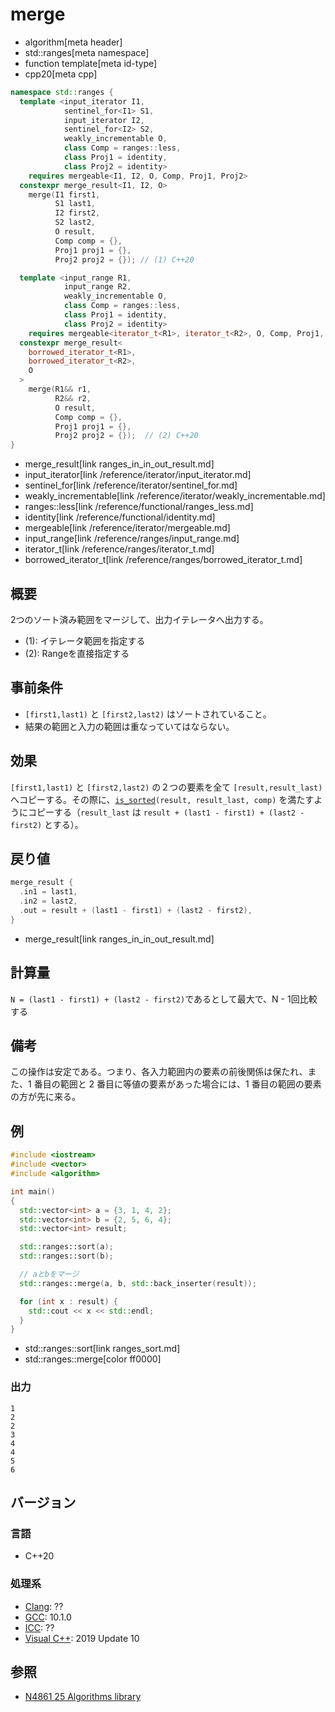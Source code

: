 # merge
* algorithm[meta header]
* std::ranges[meta namespace]
* function template[meta id-type]
* cpp20[meta cpp]

```cpp
namespace std::ranges {
  template <input_iterator I1,
            sentinel_for<I1> S1,
            input_iterator I2,
            sentinel_for<I2> S2,
            weakly_incrementable O,
            class Comp = ranges::less,
            class Proj1 = identity,
            class Proj2 = identity>
    requires mergeable<I1, I2, O, Comp, Proj1, Proj2>
  constexpr merge_result<I1, I2, O>
    merge(I1 first1,
          S1 last1,
          I2 first2,
          S2 last2,
          O result,
          Comp comp = {},
          Proj1 proj1 = {},
          Proj2 proj2 = {}); // (1) C++20

  template <input_range R1,
            input_range R2,
            weakly_incrementable O,
            class Comp = ranges::less,
            class Proj1 = identity,
            class Proj2 = identity>
    requires mergeable<iterator_t<R1>, iterator_t<R2>, O, Comp, Proj1, Proj2>
  constexpr merge_result<
    borrowed_iterator_t<R1>,
    borrowed_iterator_t<R2>,
    O
  >
    merge(R1&& r1,
          R2&& r2,
          O result,
          Comp comp = {},
          Proj1 proj1 = {},
          Proj2 proj2 = {});  // (2) C++20
}
```
* merge_result[link ranges_in_in_out_result.md]
* input_iterator[link /reference/iterator/input_iterator.md]
* sentinel_for[link /reference/iterator/sentinel_for.md]
* weakly_incrementable[link /reference/iterator/weakly_incrementable.md]
* ranges::less[link /reference/functional/ranges_less.md]
* identity[link /reference/functional/identity.md]
* mergeable[link /reference/iterator/mergeable.md]
* input_range[link /reference/ranges/input_range.md]
* iterator_t[link /reference/ranges/iterator_t.md]
* borrowed_iterator_t[link /reference/ranges/borrowed_iterator_t.md]

## 概要
2つのソート済み範囲をマージして、出力イテレータへ出力する。

- (1): イテレータ範囲を指定する
- (2): Rangeを直接指定する


## 事前条件
- `[first1,last1)` と `[first2,last2)` はソートされていること。
- 結果の範囲と入力の範囲は重なっていてはならない。


## 効果
`[first1,last1)` と `[first2,last2)` の２つの要素を全て `[result,result_last)` へコピーする。その際に、[`is_sorted`](ranges_is_sorted.md)`(result, result_last, comp)` を満たすようにコピーする（`result_last` は `result + (last1 - first1) + (last2 - first2)` とする）。


## 戻り値
```cpp
merge_result {
  .in1 = last1,
  .in2 = last2,
  .out = result + (last1 - first1) + (last2 - first2),
}
```
* merge_result[link ranges_in_in_out_result.md]

## 計算量
`N = (last1 - first1) + (last2 - first2)`であるとして最大で、N - 1回比較する

## 備考
この操作は安定である。つまり、各入力範囲内の要素の前後関係は保たれ、また、1 番目の範囲と 2 番目に等値の要素があった場合には、1 番目の範囲の要素の方が先に来る。


## 例
```cpp example
#include <iostream>
#include <vector>
#include <algorithm>

int main()
{
  std::vector<int> a = {3, 1, 4, 2};
  std::vector<int> b = {2, 5, 6, 4};
  std::vector<int> result;

  std::ranges::sort(a);
  std::ranges::sort(b);

  // aとbをマージ
  std::ranges::merge(a, b, std::back_inserter(result));

  for (int x : result) {
    std::cout << x << std::endl;
  }
}
```
* std::ranges::sort[link ranges_sort.md]
* std::ranges::merge[color ff0000]

### 出力
```
1
2
2
3
4
4
5
6
```

## バージョン
### 言語
- C++20

### 処理系
- [Clang](/implementation.md#clang): ??
- [GCC](/implementation.md#gcc): 10.1.0
- [ICC](/implementation.md#icc): ??
- [Visual C++](/implementation.md#visual_cpp): 2019 Update 10

## 参照
- [N4861 25 Algorithms library](https://timsong-cpp.github.io/cppwp/n4861/algorithms)
